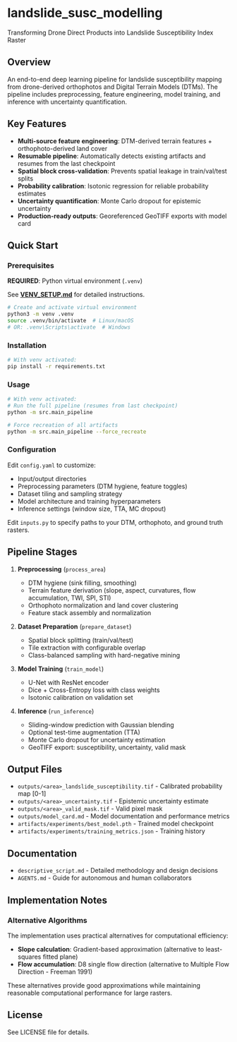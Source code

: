 # landslide_susc_modelling
Transforming Drone Direct Products into Landslide Susceptibility Index Raster

## Overview
An end-to-end deep learning pipeline for landslide susceptibility mapping from drone-derived orthophotos and Digital Terrain Models (DTMs). The pipeline includes preprocessing, feature engineering, model training, and inference with uncertainty quantification.

## Key Features
- **Multi-source feature engineering**: DTM-derived terrain features + orthophoto-derived land cover
- **Resumable pipeline**: Automatically detects existing artifacts and resumes from the last checkpoint
- **Spatial block cross-validation**: Prevents spatial leakage in train/val/test splits
- **Probability calibration**: Isotonic regression for reliable probability estimates
- **Uncertainty quantification**: Monte Carlo dropout for epistemic uncertainty
- **Production-ready outputs**: Georeferenced GeoTIFF exports with model card

## Quick Start

### Prerequisites
**REQUIRED**: Python virtual environment (`.venv`)

See **[VENV_SETUP.md](VENV_SETUP.md)** for detailed instructions.

```bash
# Create and activate virtual environment
python3 -m venv .venv
source .venv/bin/activate  # Linux/macOS
# OR: .venv\Scripts\activate  # Windows
```

### Installation
```bash
# With venv activated:
pip install -r requirements.txt
```

### Usage
```bash
# With venv activated:
# Run the full pipeline (resumes from last checkpoint)
python -m src.main_pipeline

# Force recreation of all artifacts
python -m src.main_pipeline --force_recreate
```

### Configuration
Edit `config.yaml` to customize:
- Input/output directories
- Preprocessing parameters (DTM hygiene, feature toggles)
- Dataset tiling and sampling strategy
- Model architecture and training hyperparameters
- Inference settings (window size, TTA, MC dropout)

Edit `inputs.py` to specify paths to your DTM, orthophoto, and ground truth rasters.

## Pipeline Stages

1. **Preprocessing** (`process_area`)
   - DTM hygiene (sink filling, smoothing)
   - Terrain feature derivation (slope, aspect, curvatures, flow accumulation, TWI, SPI, STI)
   - Orthophoto normalization and land cover clustering
   - Feature stack assembly and normalization

2. **Dataset Preparation** (`prepare_dataset`)
   - Spatial block splitting (train/val/test)
   - Tile extraction with configurable overlap
   - Class-balanced sampling with hard-negative mining

3. **Model Training** (`train_model`)
   - U-Net with ResNet encoder
   - Dice + Cross-Entropy loss with class weights
   - Isotonic calibration on validation set

4. **Inference** (`run_inference`)
   - Sliding-window prediction with Gaussian blending
   - Optional test-time augmentation (TTA)
   - Monte Carlo dropout for uncertainty estimation
   - GeoTIFF export: susceptibility, uncertainty, valid mask

## Output Files
- `outputs/<area>_landslide_susceptibility.tif` - Calibrated probability map [0-1]
- `outputs/<area>_uncertainty.tif` - Epistemic uncertainty estimate
- `outputs/<area>_valid_mask.tif` - Valid pixel mask
- `outputs/model_card.md` - Model documentation and performance metrics
- `artifacts/experiments/best_model.pth` - Trained model checkpoint
- `artifacts/experiments/training_metrics.json` - Training history

## Documentation
- `descriptive_script.md` - Detailed methodology and design decisions
- `AGENTS.md` - Guide for autonomous and human collaborators

## Implementation Notes

### Alternative Algorithms
The implementation uses practical alternatives for computational efficiency:
- **Slope calculation**: Gradient-based approximation (alternative to least-squares fitted plane)
- **Flow accumulation**: D8 single flow direction (alternative to Multiple Flow Direction - Freeman 1991)

These alternatives provide good approximations while maintaining reasonable computational performance for large rasters.

## License
See LICENSE file for details.
